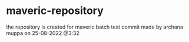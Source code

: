 # maveric-repository
the repository is created for maveric batch
test commit made by archana muppa on 25-08-2022 @3:32
